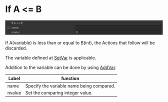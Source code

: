 
# If A <= B
![IfLessThanOrEqual](img/IfLessThanOrEqual.jpg)

If A(variable) is less than or equal to B(int), the Actions that follow will be discarded.

The variable defined at [SetVar](SetVar.md) is applicable.

Addition to the variable can be done by using [AddVar](AddVar.md).

|  Label |  function  |
| ----   | ---- |
| name | Specify the variable name being compared. |
| nvalue | Set the comparing integer value. |
